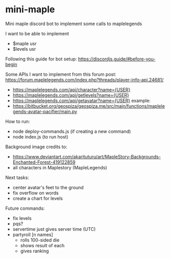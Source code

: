 # mini-maple
Mini maple discord bot to implement some calls to maplelegends

I want to be able to implement 
- $maple usr
- $levels usr

Following this guide for bot setup: https://discordjs.guide/#before-you-begin

Some APIs I want to implement from this forum post: https://forum.maplelegends.com/index.php?threads/player-info-api.24681/
- https://maplelegends.com/api/character?name={USER}
- https://maplelegends.com/api/getlevels?name={USER}
- https://maplelegends.com/api/getavatar?name={USER}
example: 
- https://bitbucket.org/geospiza/geospiza.me/src/main/functions/maplelegends-avatar-pacifier/main.py


How to run: 
- node deploy-commands.js (if creating a new command)
- node index.js (to run host)

Background image credits to: 
- https://www.deviantart.com/akarituturu/art/MapleStory-Backgrounds-Enchanted-Forest-419122859
- all characters in Maplestory (MapleLegends)


Next tasks:
- center avatar's feet to the ground
- fix overflow on words
- create a chart for levels

Future commands:
- fix levels
- pqs? 
- servertime just gives server time (UTC)
- partyroll [n names]
    - rolls 100-sided die
    - shows result of each
    - gives ranking
